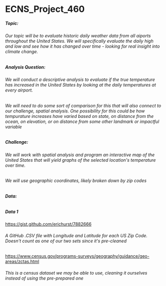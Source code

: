 # ECNS_Project_460

##### Topic:
###### Our topic will be to evaluate historic daily weather data from all aiports throughout the United States. We will specifically evaluate the daily high and low and see how it has changed over time - looking for real insight into climate change. 

##### Analysis  Question:
###### We will conduct a descriptive analysis to evaluate if the true temperature has increased in the United States by looking at the daily temperatures at every airport.
###### We will need to do some sort of comparison for this that will also connect to our challenge, spatial analysis. One possibility for this could be how tempurature increases have varied based on state, on distance from the ocean, on elevation, or on distance from some other landmark or impactful variable

##### Challenge:
###### We will work with spatial analysis and program an interactive map of the United States that will yield graphs of the selected location's temperature over time.
###### We will use geographic coordinates, likely broken down by zip codes

##### Data:
######


##### Data 1
https://gist.github.com/erichurst/7882666
<script src="https://gist.github.com/erichurst/7882666.js"></script>
###### A GitHub .CSV file with Longitude and Latitude for each US Zip Code. Doesn't count as one of our two sets since it's pre-cleaned

https://www.census.gov/programs-surveys/geography/guidance/geo-areas/zctas.html
###### This is a census dataset we may be able to use, cleaning it ourselves instead of using the pre-prepared one
